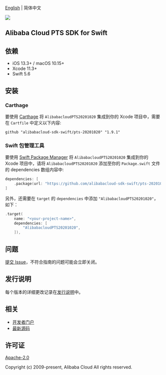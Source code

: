 [English](README.md) | 简体中文

![](https://aliyunsdk-pages.alicdn.com/icons/AlibabaCloud.svg)

## Alibaba Cloud PTS SDK for Swift

## 依赖

- iOS 13.3+ / macOS 10.15+
- Xcode 11.3+
- Swift 5.6

## 安装

### Carthage

要使用 [Carthage](https://github.com/Carthage/Carthage) 将 `AlibabacloudPTS20201020` 集成到你的 Xcode 项目中，需要在 `Cartfile` 中定义以下内容:

```ogdl
github "alibabacloud-sdk-swift/pts-20201020" "1.9.1"
```

### Swift 包管理工具

要使用 [Swift Package Manager](https://swift.org/package-manager/) 将 `AlibabacloudPTS20201020` 集成到你的 Xcode 项目中，请将 `AlibabacloudPTS20201020` 添加至你的 `Package.swift` 文件的 dependencies 数组内容中:

```swift
dependencies: [
    .package(url: "https://github.com/alibabacloud-sdk-swift/pts-20201020.git", from: "1.9.1")
]
```

另外，还需要在 `target` 的 `dependencies` 中添加 `"AlibabacloudPTS20201020"`，如下：

```swift
.target(
    name: "<your-project-name>",
    dependencies: [
        "AlibabacloudPTS20201020",
    ]),
```

## 问题

[提交 Issue](https://github.com/alibabacloud-sdk-swift/pts-20201020/issues/new)，不符合指南的问题可能会立即关闭。

## 发行说明

每个版本的详细更改记录在[发行说明](./ChangeLog.txt)中。

## 相关

* [开发者门户](https://next.api.aliyun.com/home)
* [最新源码](https://github.com/alibabacloud-sdk-swift/pts-20201020)

## 许可证

[Apache-2.0](http://www.apache.org/licenses/LICENSE-2.0)

Copyright (c) 2009-present, Alibaba Cloud All rights reserved.
